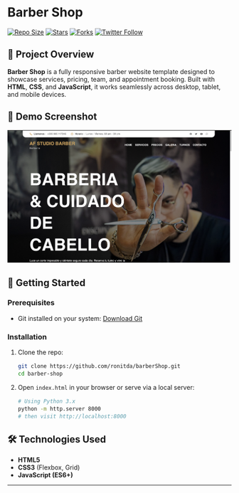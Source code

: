 # Barber Shop

[![Repo Size](https://img.shields.io/github/repo-size/ronitda/barber-shop)](https://github.com/ronitda/barber-shop)
[![Stars](https://img.shields.io/github/stars/ronitda/barber-shop?style=social)](https://github.com/ronitda/barber-shop/stargazers)
[![Forks](https://img.shields.io/github/forks/ronitda/barber-shop?style=social)](https://github.com/ronitda/barber-shop/network)
[![Twitter Follow](https://img.shields.io/twitter/follow/ronitda?style=social)](https://twitter.com/intent/follow?screen_name=ronitda)

## 📘 Project Overview

**Barber Shop** is a fully responsive barber website template designed to showcase services, pricing, team, and appointment booking. Built with **HTML**, **CSS**, and **JavaScript**, it works seamlessly across desktop, tablet, and mobile devices.

## 📸 Demo Screenshot

![Desktop Demo](./readme-images/Hero.png)

## 🚀 Getting Started

### Prerequisites

* Git installed on your system: [Download Git](https://git-scm.com/downloads)

### Installation

1. Clone the repo:

   ```bash
   git clone https://github.com/ronitda/barberShop.git
   cd barber-shop
   ```
2. Open `index.html` in your browser or serve via a local server:

   ```bash
   # Using Python 3.x
   python -m http.server 8000
   # then visit http://localhost:8000
   ```

## 🛠️ Technologies Used

* **HTML5**
* **CSS3** (Flexbox, Grid)
* **JavaScript (ES6+)**



---

